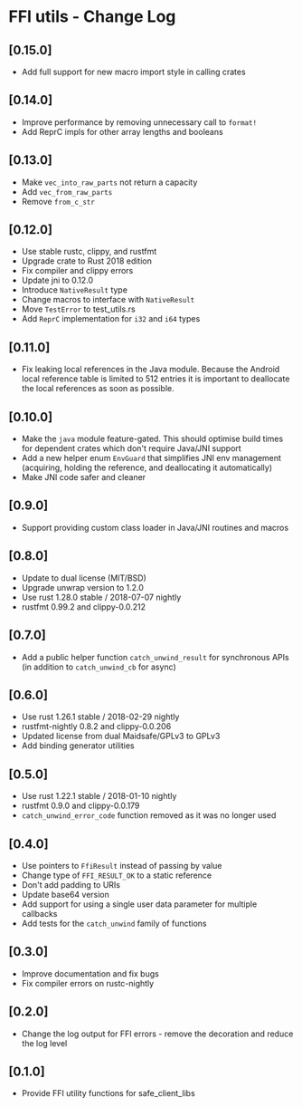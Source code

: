 # FFI utils - Change Log

## [0.15.0]
- Add full support for new macro import style in calling crates

## [0.14.0]
- Improve performance by removing unnecessary call to `format!`
- Add ReprC impls for other array lengths and booleans

## [0.13.0]
- Make `vec_into_raw_parts` not return a capacity
- Add `vec_from_raw_parts`
- Remove `from_c_str`

## [0.12.0]
- Use stable rustc, clippy, and rustfmt
- Upgrade crate to Rust 2018 edition
- Fix compiler and clippy errors
- Update jni to 0.12.0
- Introduce `NativeResult` type
- Change macros to interface with `NativeResult`
- Move `TestError` to test_utils.rs
- Add `ReprC` implementation for `i32` and `i64` types

## [0.11.0]
- Fix leaking local references in the Java module. Because the Android local reference table is limited to 512
  entries it is important to deallocate the local references as soon as possible.

## [0.10.0]
- Make the `java` module feature-gated. This should optimise build times for dependent crates which don't require Java/JNI support
- Add a new helper enum `EnvGuard` that simplifies JNI env management (acquiring, holding the reference, and deallocating it automatically)
- Make JNI code safer and cleaner

## [0.9.0]
- Support providing custom class loader in Java/JNI routines and macros

## [0.8.0]
- Update to dual license (MIT/BSD)
- Upgrade unwrap version to 1.2.0
- Use rust 1.28.0 stable / 2018-07-07 nightly
- rustfmt 0.99.2 and clippy-0.0.212

## [0.7.0]
- Add a public helper function `catch_unwind_result` for synchronous APIs (in addition to `catch_unwind_cb` for async)

## [0.6.0]
- Use rust 1.26.1 stable / 2018-02-29 nightly
- rustfmt-nightly 0.8.2 and clippy-0.0.206
- Updated license from dual Maidsafe/GPLv3 to GPLv3
- Add binding generator utilities

## [0.5.0]
- Use rust 1.22.1 stable / 2018-01-10 nightly
- rustfmt 0.9.0 and clippy-0.0.179
- `catch_unwind_error_code` function removed as it was no longer used

## [0.4.0]
- Use pointers to `FfiResult` instead of passing by value
- Change type of `FFI_RESULT_OK` to a static reference
- Don't add padding to URIs
- Update base64 version
- Add support for using a single user data parameter for multiple callbacks
- Add tests for the `catch_unwind` family of functions

## [0.3.0]
- Improve documentation and fix bugs
- Fix compiler errors on rustc-nightly

## [0.2.0]
- Change the log output for FFI errors - remove the decoration and reduce the log level

## [0.1.0]
- Provide FFI utility functions for safe_client_libs
